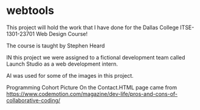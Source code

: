 # webtools
This project will hold the work that I have done for the Dallas College ITSE-1301-23701 
Web Design Course! 

The course is taught by Stephen Heard

IN this project we were assigned to a fictional development team called Launch Studio as 
a web development intern. 

AI was used for some of the images in this project. 
<meta name="author" content="Your Name">
<meta name="description" content="This page includes content assisted by AI tools.">


Programming Cohort Picture On the Contact.HTML page came from 
https://www.codemotion.com/magazine/dev-life/pros-and-cons-of-collaborative-coding/

